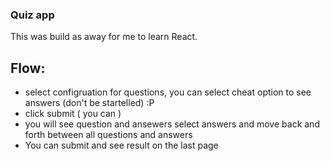 ### Quiz app
 This was build as away for me to learn React.

## Flow:
 - select configruation for questions, you can select cheat option to see answers (don't be startelled) :P 
 - click submit ( you can )
 - you will see question and ansewers select answers and move back and forth between all questions and answers
 - You can submit and see result on the last page